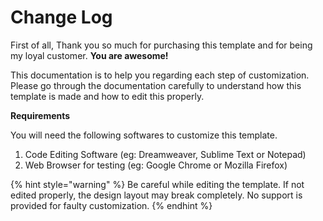 # Change Log

First of all, Thank you so much for purchasing this template and for being my loyal customer. **You are awesome!**

This documentation is to help you regarding each step of customization. Please go through the documentation carefully to understand how this template is made and how to edit this properly.

**Requirements**

You will need the following softwares to customize this template.

1. Code Editing Software \(eg: Dreamweaver, Sublime Text or Notepad\)
2. Web Browser for testing \(eg: Google Chrome or Mozilla Firefox\)

{% hint style="warning" %}
 Be careful while editing the template. If not edited properly, the design layout may break completely. No support is provided for faulty customization.
{% endhint %}

